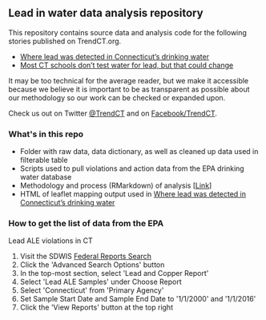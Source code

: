 
## Lead in water data analysis repository

This repository contains source data and analysis code for the following stories published on TrendCT.org. 

* [Where lead was detected in Connecticut’s drinking water](http://trendct.org/2016/04/04/where-lead-was-detected-in-connecticuts-drinking-water) 
* [Most CT schools don’t test water for lead, but that could change](http://ctmirror.org/2016/04/01/most-ct-schools-dont-test-water-for-lead-but-that-could-change)

It may be too technical for the average reader, but we make it accessible because we believe it is important to be as transparent as possible about our methodology so our work can be checked or expanded upon.

Check us out on Twitter [@TrendCT](http://www.trendct.org) and on [Facebook/TrendCT](https://www.facebook.com/trendct/).

### What's in this repo

* Folder with raw data, data dictionary, as well as cleaned up data used in filterable table
* Scripts used to pull violations and action data from the EPA drinking water database
* Methodology and process (RMarkdown) of analysis [[Link](http://trendct.github.io/data/2016/03/lead-analysis/elevated_lead_levels.html)]
* HTML of leaflet mapping output used in [Where lead was detected in Connecticut’s drinking water](http://trendct.org/2016/04/04/where-lead-was-detected-in-connecticuts-drinking-water) 

### How to get the list of data from the EPA

Lead ALE violations in CT

1. Visit the SDWIS [Federal Reports Search](https://ofmpub.epa.gov/apex/sfdw/f?p=108:200:::NO)
2. Click the 'Advanced Search Options' button
3. In the top-most section, select 'Lead and Copper Report'
4. Select 'Lead ALE Samples' under Choose Report
5. Select 'Connecticut' from 'Primary Agency'
6. Set Sample Start Date and Sample End Date to '1/1/2000' and '1/1/2016'
7. Click the 'View Reports' button at the top right





